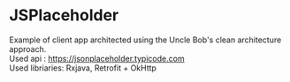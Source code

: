 # JSPlaceholder

Example of client app architected using the Uncle Bob's clean architecture approach.   
Used api : https://jsonplaceholder.typicode.com  
Used libriaries: Rxjava, Retrofit + OkHttp


